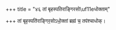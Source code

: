 +++
title = "४६ तां बृहस्पतिराङ्गिरसो\uf11eधोक्ताम्"

+++
तां बृह॒स्पति॑राङ्गिर॒सोऽधो॒क्तां ब्रह्म॑ च॒ तप॑श्चाधोक्।
